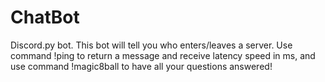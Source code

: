 # ChatBot
Discord.py bot. This bot will tell you who enters/leaves a server. Use command !ping to return a message and receive latency speed in ms, and use command !magic8ball to have all your questions answered!
